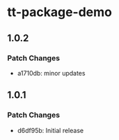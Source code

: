 # tt-package-demo

## 1.0.2

### Patch Changes

- a1710db: minor updates

## 1.0.1

### Patch Changes

- d6df95b: Initial release
